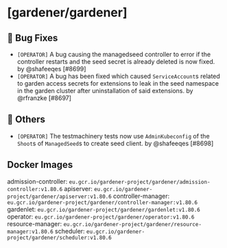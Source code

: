 # [gardener/gardener]

## 🐛 Bug Fixes

- `[OPERATOR]` A bug causing the managedseed controller to error if the controller restarts and the seed secret is already deleted is now fixed. by @shafeeqes [#8699]
- `[OPERATOR]` A bug has been fixed which caused `ServiceAccount`s related to garden access secrets for extensions to leak in the seed namespace in the garden cluster after uninstallation of said extensions. by @rfranzke [#8697]
## 🏃 Others

- `[OPERATOR]` The testmachinery tests now use `AdminKubeconfig` of the `Shoot`s of `ManagedSeed`s to create seed client. by @shafeeqes [#8698]

## Docker Images
admission-controller: `eu.gcr.io/gardener-project/gardener/admission-controller:v1.80.6`
apiserver: `eu.gcr.io/gardener-project/gardener/apiserver:v1.80.6`
controller-manager: `eu.gcr.io/gardener-project/gardener/controller-manager:v1.80.6`
gardenlet: `eu.gcr.io/gardener-project/gardener/gardenlet:v1.80.6`
operator: `eu.gcr.io/gardener-project/gardener/operator:v1.80.6`
resource-manager: `eu.gcr.io/gardener-project/gardener/resource-manager:v1.80.6`
scheduler: `eu.gcr.io/gardener-project/gardener/scheduler:v1.80.6`

